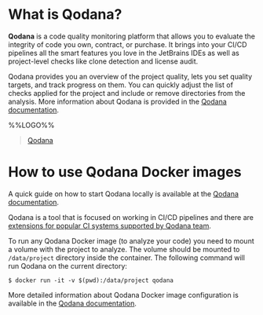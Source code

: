 # What is Qodana?

**Qodana** is a code quality monitoring platform that allows you to evaluate the integrity of code you own, contract, or purchase. It brings into your CI/CD pipelines all the smart features you love in the JetBrains IDEs as well as project-level checks like clone detection and license audit.

Qodana provides you an overview of the project quality, lets you set quality targets, and track progress on them. You can quickly adjust the list of checks applied for the project and include or remove directories from the analysis. More information about Qodana is provided in the [Qodana documentation](https://www.jetbrains.com/help/qodana/about-qodana.html).

%%LOGO%%

> [Qodana](https://jetbrains.com/qodana)

# How to use Qodana Docker images

A quick guide on how to start Qodana locally is available at the [Qodana documentation](https://www.jetbrains.com/help/qodana/quick-start.html#quickstart-analyze-project-locally).

Qodana is a tool that is focused on working in CI/CD pipelines and there are [extensions for popular CI systems supported by Qodana team](https://www.jetbrains.com/help/qodana/ci.html).

To run any Qodana Docker image (to analyze your code) you need to mount a volume with the project to analyze. The volume should be mounted to `/data/project` directory inside the container. The following command will run Qodana on the current directory:

```console
$ docker run -it -v $(pwd):/data/project qodana
```

More detailed information about Qodana Docker image configuration is available in the [ Qodana documentation](https://www.jetbrains.com/help/qodana/docker-image-configuration.html).
